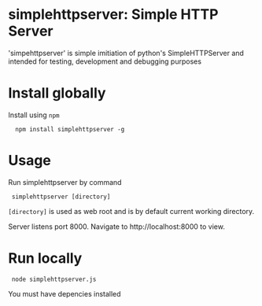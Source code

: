 # simplehttpserver: Simple HTTP Server

'simpehttpserver' is simple imitiation of python's SimpleHTTPServer and intended for testing, development and debugging purposes

# Install globally

Install using `npm`

      npm install simplehttpserver -g

# Usage

Run simplehttpserver by command

     simplehttpserver [directory]

`[directory]` is used as web root and is by default current working directory.

Server listens port 8000. Navigate to http://localhost:8000 to view.

# Run locally 

     node simplehttpserver.js

You must have depencies installed

